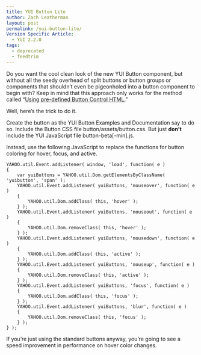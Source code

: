 ```yaml
---
title: YUI Button Lite
author: Zach Leatherman
layout: post
permalink: /yui-button-lite/
Version Specific Article:
  - YUI 2.2.0
tags:
  - deprecated
  - feedtrim
---
```


Do you want the cool clean look of the new YUI Button component, but without all the seedy overhead of split buttons or button groups or components that shouldn’t even be pigeonholed into a button component to begin with? Keep in mind that this approach only works for the method called “[Using pre-defined Button Control HTML.][1]”

 [1]: http://developer.yahoo.com/yui/button/#buildingfromtemplate

Well, here’s the trick to do it.

Create the button as the YUI Button Examples and Documentation say to do so. Include the Button CSS file button/assets/button.css. But just **don’t** include the YUI JavaScript file button-beta[-min].js.

Instead, use the following JavaScript to replace the functions for button coloring for hover, focus, and active.

    YAHOO.util.Event.addListener( window, 'load', function( e )
    {
        var yuiButtons = YAHOO.util.Dom.getElementsByClassName( 'yuibutton', 'span' );
        YAHOO.util.Event.addListener( yuiButtons, 'mouseover', function( e )
        {
            YAHOO.util.Dom.addClass( this, 'hover' );
        } );
        YAHOO.util.Event.addListener( yuiButtons, 'mouseout', function( e )
        {
            YAHOO.util.Dom.removeClass( this, 'hover' );
        } );
        YAHOO.util.Event.addListener( yuiButtons, 'mousedown', function( e )
        {
            YAHOO.util.Dom.addClass( this, 'active' );
        } );
        YAHOO.util.Event.addListener( yuiButtons, 'mouseup', function( e )
        {
            YAHOO.util.Dom.removeClass( this, 'active' );
        } );
        YAHOO.util.Event.addListener( yuiButtons, 'focus', function( e )
        {
            YAHOO.util.Dom.addClass( this, 'focus' );
        } );
        YAHOO.util.Event.addListener( yuiButtons, 'blur', function( e )
        {
            YAHOO.util.Dom.removeClass( this, 'focus' );
        } );
    } );

If you’re just using the standard buttons anyway, you’re going to see a speed improvement in performance on hover color changes.

